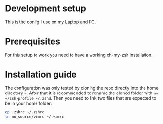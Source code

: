 # Development setup
This is the conifg I use on my Laptop and PC.


# Prerequisites
For this setup to work you need to have a working oh-my-zsh installation.

# Installation guide
The configuration was only tested by cloning the repo directly into the home directory `~`. After that it is recommended to rename the cloned folder with `mv ~/zsh-profile ~/.zshd`. Then you need to link two files that are expected to be in your home folder:

```bash
cp .zshrc ~/.zshrc
ln no_source/vimrc ~/.vimrc
```
